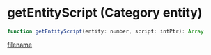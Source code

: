 # getEntityScript (Category entity)

```js
function getEntityScript(entity: number, script: intPtr): Array
```

[filename](getEntityScript_m.md ':include')